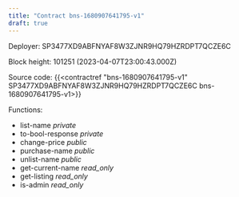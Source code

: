 ```yaml
---
title: "Contract bns-1680907641795-v1"
draft: true
---
```

Deployer: SP3477XD9ABFNYAF8W3ZJNR9HQ79HZRDPT7QCZE6C


 



Block height: 101251 (2023-04-07T23:00:43.000Z)

Source code: {{<contractref "bns-1680907641795-v1" SP3477XD9ABFNYAF8W3ZJNR9HQ79HZRDPT7QCZE6C bns-1680907641795-v1>}}

Functions:

* list-name _private_
* to-bool-response _private_
* change-price _public_
* purchase-name _public_
* unlist-name _public_
* get-current-name _read_only_
* get-listing _read_only_
* is-admin _read_only_
